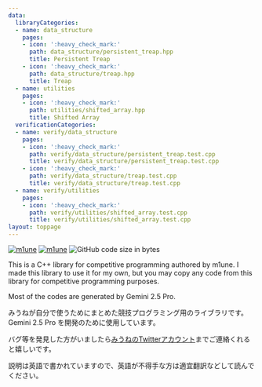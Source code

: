 ```yaml
---
data:
  libraryCategories:
  - name: data_structure
    pages:
    - icon: ':heavy_check_mark:'
      path: data_structure/persistent_treap.hpp
      title: Persistent Treap
    - icon: ':heavy_check_mark:'
      path: data_structure/treap.hpp
      title: Treap
  - name: utilities
    pages:
    - icon: ':heavy_check_mark:'
      path: utilities/shifted_array.hpp
      title: Shifted Array
  verificationCategories:
  - name: verify/data_structure
    pages:
    - icon: ':heavy_check_mark:'
      path: verify/data_structure/persistent_treap.test.cpp
      title: verify/data_structure/persistent_treap.test.cpp
    - icon: ':heavy_check_mark:'
      path: verify/data_structure/treap.test.cpp
      title: verify/data_structure/treap.test.cpp
  - name: verify/utilities
    pages:
    - icon: ':heavy_check_mark:'
      path: verify/utilities/shifted_array.test.cpp
      title: verify/utilities/shifted_array.test.cpp
layout: toppage
---
```

[![m1une](https://img.shields.io/endpoint?url=https%3A%2F%2Fatcoder-badges.now.sh%2Fapi%2Fatcoder%2Fjson%2Fm1une)](https://atcoder.jp/users/m1une)
[![m1une](https://img.shields.io/endpoint?url=https%3A%2F%2Fatcoder-badges.now.sh%2Fapi%2Fcodeforces%2Fjson%2Fm1une)](https://codeforces.com/profile/m1une)
![GitHub code size in bytes](https://img.shields.io/github/languages/code-size/m1une/library?style=flat-square)

This is a C++ library for competitive programming authored by m1une. I made this library to use it for my own, but you may copy any code from this library for competitive programming purposes.

Most of the codes are generated by Gemini 2.5 Pro.

みうねが自分で使うためにまとめた競技プログラミング用のライブラリです。 Gemini 2.5 Pro を開発のために使用しています。

バグ等を発見した方がいましたら[みうねのTwitterアカウント](https://x.com/m1une_kyopro)までご連絡くれると嬉しいです。

説明は英語で書かれていますので、英語が不得手な方は適宜翻訳などして読んでください。
